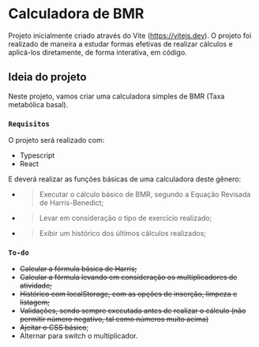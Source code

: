 # Calculadora de BMR

Projeto inicialmente criado através do Vite (https://vitejs.dev).
O projeto foi realizado de maneira a estudar formas efetivas de realizar cálculos e aplicá-los diretamente, de forma interativa, em código.

## Ideia do projeto

Neste projeto, vamos criar uma calculadora simples de BMR (Taxa metabólica basal).

### `Requisitos`

O projeto será realizado com:

+ Typescript
+ React

E deverá realizar as funções básicas de uma calculadora deste gênero:

* >Executar o cálculo básico de BMR, segundo a Equação Revisada de Harris-Benedict;
* >Levar em consideração o tipo de exercício realizado;
* >Exibir um histórico dos últimos cálculos realizados;

### `To-do`

+ ~~Calcular a fórmula básica de Harris;~~
+ ~~Calcular a fórmula levando em consideração os multiplicadores de atividade;~~
+ ~~Histórico com localStorage, com as opções de inserção, limpeza e listagem;~~
+ ~~Validações, sendo sempre executada antes de realizar o cálculo (não permitir número negativo, tal como números muito acima)~~
+ ~~Ajeitar o CSS básico~~;
+ Alternar para switch o multiplicador.

